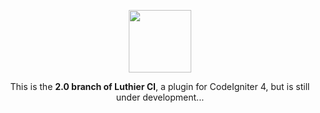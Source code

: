 <p align="center">
    <img src="https://ingenia.me/images/LuthierCILogo.png" width="100" />
</p>
<p align="center">
    This is the <strong>2.0 branch of Luthier CI</strong>, a plugin for CodeIgniter 4, but is still under development...
</p>










